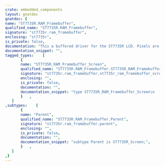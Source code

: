 ```yaml
---
crate: embedded_components
layout: gnatdoc
gnatdoc: {
name: "ST7735R.RAM_Framebuffer",
qualified_name: "ST7735R.RAM_Framebuffer",
signature: "st7735r.ram_framebuffer",
enclosing: "st7735r",
is_private: false,
documentation: "This a buffered driver for the ST7735R LCD. Pixels are stored in RAM\nwhich means more memory consumption but also fast operations.\n\nPlease use ST7735R for a low memory foot print implementation.",
documentation_snippet: "",
tagged_types:    [
       {
       name: "ST7735R_RAM_Framebuffer_Screen",
       qualified_name: "ST7735R.RAM_Framebuffer.ST7735R_RAM_Framebuffer_Screen",
       signature: "st7735r.ram_framebuffer.st7735r_ram_framebuffer_screen",
       enclosing: "",
       is_private: false,
       documentation: "",
       documentation_snippet: "type ST7735R_RAM_Framebuffer_Screen\n  (Port : not null Any_SPI_Port;\n   CS   : not null Any_GPIO_Point;\n   RS   : not null Any_GPIO_Point;\n   RST  : not null Any_GPIO_Point;\n   Time : not null HAL.Time.Any_Delays)\nis limited new Parent with private;",
       }   ,
   ]
,subtypes:    [
       {
       name: "Parent",
       qualified_name: "ST7735R.RAM_Framebuffer.Parent",
       signature: "st7735r.ram_framebuffer.parent",
       enclosing: "",
       is_private: false,
       documentation: "",
       documentation_snippet: "subtype Parent is ST7735R_Screen;",
       }   ,
   ]
,}
---
```

